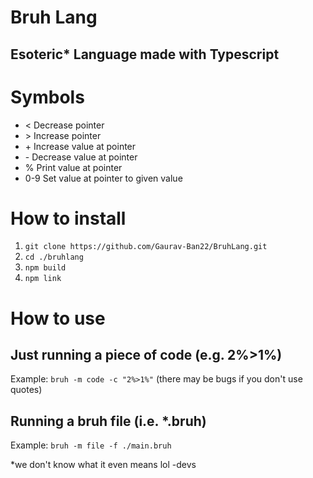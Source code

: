 # Bruh Lang

## Esoteric\* Language made with Typescript

# Symbols

-   < Decrease pointer
-   \> Increase pointer
-   \+ Increase value at pointer
-   \- Decrease value at pointer
-   % Print value at pointer
-   0-9 Set value at pointer to given value

# How to install

1. `git clone https://github.com/Gaurav-Ban22/BruhLang.git`
2. `cd ./bruhlang`
3. `npm build`
4. `npm link`

# How to use

## Just running a piece of code (e.g. 2%>1%)

Example: `bruh -m code -c "2%>1%"` (there may be bugs if you don't use quotes)

## Running a bruh file (i.e. \*.bruh)

Example: `bruh -m file -f ./main.bruh`

\*we don't know what it even means lol -devs
